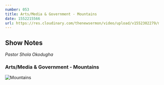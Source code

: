 ```yaml
---
number: 053
title: Arts/Media & Government - Mountains
date: 1552215566
url: https://res.cloudinary.com/thenewsermon/video/upload/v1552302279/messages/Mountains%20%2802%29%2010th%20march%202019.mp3
---
```


## Show Notes
_Pastor Shola Okodugha_

### Arts/Media & Government - Mountains

![Mountains](https://res.cloudinary.com/thenewsermon/image/upload/v1551615971/sermon%20display%20pictures/Mountains_I_DP.jpg)